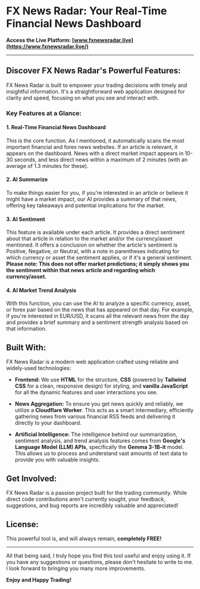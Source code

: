 # FX News Radar: Your Real-Time Financial News Dashboard

**Access the Live Platform: [www.fxnewsradar.live](https://www.fxnewsradar.live/)**

---

## Discover FX News Radar's Powerful Features:

FX News Radar is built to empower your trading decisions with timely and insightful information. It's a straightforward web application designed for clarity and speed, focusing on what you see and interact with.

### Key Features at a Glance:

#### 1. Real-Time Financial News Dashboard

This is the core function. As I mentioned, it automatically scans the most important financial and forex news websites. If an article is relevant, it appears on the dashboard. News with a direct market impact appears in 10-30 seconds, and less direct news within a maximum of 2 minutes (with an average of 1.3 minutes for these).

#### 2. AI Summarize

To make things easier for you, if you're interested in an article or believe it might have a market impact, our AI provides a summary of that news, offering key takeaways and potential implications for the market.

#### 3. AI Sentiment

This feature is available under each article. It provides a direct sentiment about that article in relation to the market and/or the currency/asset mentioned. It offers a conclusion on whether the article's sentiment is Positive, Negative, or Neutral, with a note in parentheses indicating for which currency or asset the sentiment applies, or if it's a general sentiment. **Please note: This does not offer market predictions; it simply shows you the sentiment within that news article and regarding which currency/asset.**

#### 4. AI Market Trend Analysis

With this function, you can use the AI to analyze a specific currency, asset, or forex pair based on the news that has appeared on that day. For example, if you're interested in EUR/USD, it scans all the relevant news from the day and provides a brief summary and a sentiment strength analysis based on that information.

## Built With:

FX News Radar is a modern web application crafted using reliable and widely-used technologies:

* **Frontend:** We use **HTML** for the structure, **CSS** (powered by **Tailwind CSS** for a clean, responsive design) for styling, and **vanilla JavaScript** for all the dynamic features and user interactions you see.

* **News Aggregation:** To ensure you get news quickly and reliably, we utilize a **Cloudflare Worker**. This acts as a smart intermediary, efficiently gathering news from various financial RSS feeds and delivering it directly to your dashboard.

* **Artificial Intelligence:** The intelligence behind our summarization, sentiment analysis, and trend analysis features comes from **Google's Language Model (LLM) APIs**, specifically the **Gemma 3-1B-it** model. This allows us to process and understand vast amounts of text data to provide you with valuable insights.

## Get Involved:

FX News Radar is a passion project built for the trading community. While direct code contributions aren't currently sought, your feedback, suggestions, and bug reports are incredibly valuable and appreciated!

## License:

This powerful tool is, and will always remain, **completely FREE!**

---

All that being said, I truly hope you find this tool useful and enjoy using it. If you have any suggestions or questions, please don't hesitate to write to me. I look forward to bringing you many more improvements.

**Enjoy and Happy Trading!**
